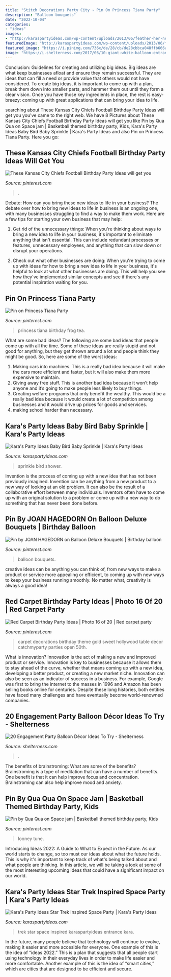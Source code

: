 ```yaml
---
title: "Stitch Decorations Party City ~ Pin On Princess Tiana Party"
description: "Balloon bouquets"
date: "2022-10-04"
categories:
- "ideas"
images:
- "http://karaspartyideas.com/wp-content/uploads/2013/06/feather-her-nest-baby-bird-sprinkle-shower-party-decorations-+ideas-cake-blue-pink.jpg"
featuredImage: "http://karaspartyideas.com/wp-content/uploads/2013/06/feather-her-nest-baby-bird-sprinkle-shower-party-decorations-+ideas-cake-blue-pink.jpg"
featured_image: "https://i.pinimg.com/736x/de/28/cb/de28cbbca048ffb666a704389141c396.jpg"
image: "https://i.shelterness.com/2017/03/10-giant-white-balloon-entrance-idea-for-an-engagement-party.jpg"
---
```



Conclusion: Guidelines for creating and utilizing big ideas.
Big ideas are what keep businesses afloat and ensure they remain successful. They are ideas that can fill a need or provide value that others would not have considered. To create big ideas, it is important to come up with a plan, break them down into smaller parts, and hammer them out until they form a clear vision. Once you have those key ingredients in place, the rest is easy- breezy: coming up with great applications that can bring your idea to life.

	

		
searching about These Kansas City Chiefs Football Birthday Party Ideas will get you you've came to the right web. We have 8 Pictures about These Kansas City Chiefs Football Birthday Party Ideas will get you like Pin by Qua Qua on Space jam | Basketball themed birthday party, Kids, Kara&#039;s Party Ideas Baby Bird Baby Sprinkle | Kara&#039;s Party Ideas and also Pin on Princess Tiana Party. Here you go:
		
    
## These Kansas City Chiefs Football Birthday Party Ideas Will Get You

<img loading=lazy src="https://i.pinimg.com/736x/e8/1d/d9/e81dd97158d50bc1d247ef6f7d1691be.jpg" onerror="this.onerror=null;this.src='https://tse4.mm.bing.net/th?id=OIP.Tx88_a_kcLAqaKgzAelHGgHaJ3&amp;pid=15.1';" alt="These Kansas City Chiefs Football Birthday Party Ideas will get you">

_Source: pinterest.com_

>. 

	

Debate: How can you bring these new ideas to life in your business?
The debate over how to bring new ideas to life in business is an ongoing one, with many businesses struggling to find a way to make them work. Here are a few tips for starting your own business that may help: 
1. Get rid of the unnecessary things: When you're thinking about ways to bring a new idea to life in your business, it's important to eliminate anything that isn't essential. This can include redundant processes or features, unnecessary employees, and anything that can slow down or disrupt your operations. 

2. Check out what other businesses are doing: When you're trying to come up with ideas for how to bring a new idea to life in your business, it's helpful to look at what other businesses are doing. This will help you see how they've implemented similar concepts and see if there's any potential inspiration waiting for you.

    
## Pin On Princess Tiana Party

<img loading=lazy src="https://i.pinimg.com/736x/bd/a9/a5/bda9a55c7a75a19868d13937e42b964d.jpg" onerror="this.onerror=null;this.src='https://tse2.mm.bing.net/th?id=OIP._zyMH2VdIM-JGniCKN9v1QHaJ3&amp;pid=15.1';" alt="Pin on Princess Tiana Party">

_Source: pinterest.com_

>princess tiana birthday frog tea. 

	

What are some bad ideas?
The following are some bad ideas that people come up with all the time. Some of these ideas are really stupid and not good for anything, but they get thrown around a lot and people think they might be good. So, here are some of the worst ideas:
1) Making cars into machines. This is a really bad idea because it will make the cars more efficient and faster, but it will also make them more expensive to maintain.
2) Giving away free stuff. This is another bad idea because it won’t help anyone and it’s going to make people less likely to buy things.
3) Creating welfare programs that only benefit the wealthy. This would be a really bad idea because it would create a lot of competition among businesses and it would drive up prices for goods and services.
4) making school harder than necessary.

    
## Kara&#039;s Party Ideas Baby Bird Baby Sprinkle | Kara&#039;s Party Ideas

<img loading=lazy src="http://karaspartyideas.com/wp-content/uploads/2013/06/feather-her-nest-baby-bird-sprinkle-shower-party-decorations-+ideas-cake-blue-pink.jpg" onerror="this.onerror=null;this.src='https://tse3.mm.bing.net/th?id=OIP.pt3Lw-B5EUH014BvstwQbAHaLG&amp;pid=15.1';" alt="Kara&#039;s Party Ideas Baby Bird Baby Sprinkle | Kara&#039;s Party Ideas">

_Source: karaspartyideas.com_

>sprinkle bird shower. 

	

Invention is the process of coming up with a new idea that has not been previously imagined. Invention can be anything from a new product to a new way of looking at an old problem. It can also be the result of a collaborative effort between many individuals. Inventors often have to come up with an original solution to a problem or come up with a new way to do something that has never been done before.

    
## Pin By JOAN HAGEDORN On Balloon Deluxe Bouquets | Birthday Balloon

<img loading=lazy src="https://i.pinimg.com/736x/de/28/cb/de28cbbca048ffb666a704389141c396.jpg" onerror="this.onerror=null;this.src='https://tse1.mm.bing.net/th?id=OIP.Cc3jHhSB7BF1r66jRsMvtAHaJ3&amp;pid=15.1';" alt="Pin by JOAN HAGEDORN on Balloon Deluxe Bouquets | Birthday balloon">

_Source: pinterest.com_

>balloon bouquets. 

	

creative ideas can be anything you can think of, from new ways to make a product or service more appealing or efficient, to coming up with new ways to keep your business running smoothly. No matter what, creativity is always a good idea!

    
## Red Carpet Birthday Party Ideas | Photo 16 Of 20 | Red Carpet Party

<img loading=lazy src="https://i.pinimg.com/736x/38/43/67/384367d9bf666799c968952e5b038c27--red-carpet-party-hollywood-theme.jpg" onerror="this.onerror=null;this.src='https://tse2.mm.bing.net/th?id=OIP.RrbWhp5PjDY9uaZ_ze3GOQHaJ3&amp;pid=15.1';" alt="Red Carpet Birthday Party Ideas | Photo 16 of 20 | Red carpet party">

_Source: pinterest.com_

>carpet decorations birthday theme gold sweet hollywood table decor catchmyparty parties open 50th. 

	

What is innovation?
Innovation is the act of making a new and improved product or service. Innovation is key to businesses because it allows them to stay ahead of the curve, whether that means coming up with a new idea, developing a better product, or creating a new market niche. Innovation can also be seen as an indicator of success in a business. For example, Google was first to bring the internet to the masses in 1996 and Amazon has been selling books online for centuries. Despite these long histories, both entities have faced many challenges and have eventually become world-renowned companies.

    
## 20 Engagement Party Balloon Décor Ideas To Try - Shelterness

<img loading=lazy src="https://i.shelterness.com/2017/03/10-giant-white-balloon-entrance-idea-for-an-engagement-party.jpg" onerror="this.onerror=null;this.src='https://tse1.mm.bing.net/th?id=OIP.GsPh06Guf-gPs1QxiK9LLwHaLH&amp;pid=15.1';" alt="20 Engagement Party Balloon Décor Ideas To Try - Shelterness">

_Source: shelterness.com_

>. 

	

The benefits of brainstroming: What are some of the benefits?
Brainstroming is a type of meditation that can have a number of benefits. One benefit is that it can help improve focus and concentration. Brainstroming can also help improve mood and anxiety.

    
## Pin By Qua Qua On Space Jam | Basketball Themed Birthday Party, Kids

<img loading=lazy src="https://i.pinimg.com/736x/ab/7c/b8/ab7cb87b59e50e91f7230ba531940eeb.jpg" onerror="this.onerror=null;this.src='https://tse4.mm.bing.net/th?id=OIP.MKlOS7uF2yFQAfQHHLRw4AHaLH&amp;pid=15.1';" alt="Pin by Qua Qua on Space jam | Basketball themed birthday party, Kids">

_Source: pinterest.com_

>looney tune. 

	

Introducing Ideas 2022: A Guide to What to Expect in the Future. As our world starts to change, so too must our ideas about what the future holds. This is why it's important to keep track of what's being talked about and what people are thinking. In this article, we will be taking a look at some of the most interesting upcoming ideas that could have a significant impact on our world.

    
## Kara&#039;s Party Ideas Star Trek Inspired Space Party | Kara&#039;s Party Ideas

<img loading=lazy src="http://karaspartyideas.com/wp-content/uploads/2017/10/Star-Trek-Inspired-Space-Party-via-Karas-Party-Ideas-KarasPartyIdeas.com12.jpeg" onerror="this.onerror=null;this.src='https://tse1.mm.bing.net/th?id=OIP.zT7iEZ_CCb5KfFdoXRxaZAHaLH&amp;pid=15.1';" alt="Kara&#039;s Party Ideas Star Trek Inspired Space Party | Kara&#039;s Party Ideas">

_Source: karaspartyideas.com_

>trek star space inspired karaspartyideas entrance kara. 

	

In the future, many people believe that technology will continue to evolve, making it easier and more accesible for everyone. One example of this is the idea of “ideas 2022.” This is a plan that suggests that all people start using technology in their everyday lives in order to make life easier and more comfortable. Another example of this is the idea of “smart cities,” which are cities that are designed to be efficient and secure.

